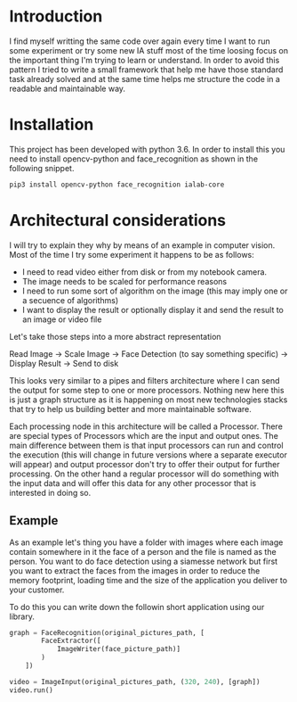 # Introduction

I find myself writting the same code over again every time I want to run some experiment or try
some new IA stuff most of the time loosing focus on the important thing I'm trying to learn
or understand. In order to avoid this pattern I tried to write a small framework that help me
have those standard task already solved and at the same time helps me structure the code
in a readable and maintainable way.

# Installation

This project has been developed with python 3.6. 
In order to install this you need to install opencv-python and face_recognition as 
shown in the following snippet.

```bash
pip3 install opencv-python face_recognition ialab-core
```

# Architectural considerations

I will try to explain they why by means of an example in computer vision. 
Most of the time I try some experiment it happens to be as follows:

* I need to read video either from disk or from my notebook camera.
* The image needs to be scaled for performance reasons
* I need to run some sort of algorithm on the image (this may imply one or a secuence of algorithms)
* I want to display the result or optionally display it and send the result to an image or video file

Let's take those steps into a more abstract representation


Read Image -> Scale Image -> Face Detection (to say something specific) -> Display Result
-> Send to disk

This looks very similar to a pipes and filters architecture where I can send the output 
for some step to one or more processors. Nothing new here this is just a graph structure
as it is happening on most new technologies stacks that try to help us building
better and more maintainable software.

Each processing node in this architecture will be called a Processor. 
There are special types of Processors which are the input and output ones. The main
difference between them is that input processors can run and control the execution (this will
change in future versions where a separate executor will appear) and output processor don't try
to offer their output for further processing. On the other hand a regular processor will do
something with the input data and will offer this data for any other processor that
is interested in doing so.

## Example

As an example let's thing you have a folder with images where each image contain somewhere
in it the face of a person and the file is named as the person. You want to do face detection
using a siamesse network but first you want to extract the faces from the images in order to
reduce the memory footprint, loading time and the size of the application you deliver
to your customer.

To do this you can write down the followin short application using our library.

```python
graph = FaceRecognition(original_pictures_path, [
        FaceExtractor([
            ImageWriter(face_picture_path)]
        )
    ])

video = ImageInput(original_pictures_path, (320, 240), [graph])
video.run()
```
